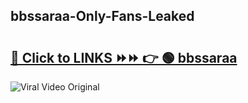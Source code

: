 
 ## bbssaraa-Only-Fans-Leaked

# <h2><a href="https://clipsfans.com/bbssaraa&ref=git">🔗 Click to LINKS ⏩⏩ 👉 🟢 bbssaraa </a></h2>

<a href="https://clipsfans.com/bbssaraa&ref=git" rel="nofollow" data-target="animated-image.originalLink"><img src="https://i.ibb.co.com/xMMVF88/686577567.gif" alt="Viral Video Original" style="max-width: 100%; display: inline-block;" data-target="animated-image.originalImage"></a>
